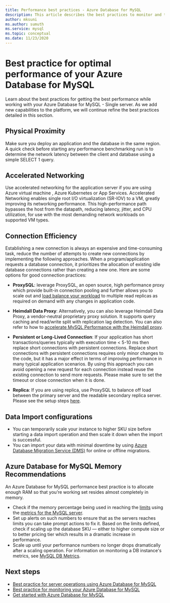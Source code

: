 ```yaml
---
title: Performance best practices - Azure Database for MySQL
description: This article describes the best practices to monitor and tune performance for your Azure Database for MySQL.
author: mksuni
ms.author: sumuth
ms.service: mysql
ms.topic: conceptual
ms.date: 11/23/2020
---
```


# Best practice for optimal performance of your Azure Database for MySQL

Learn about the best practices for getting the best performance while working with your Azure Database for MySQL - Single server. As we add new capabilities to the platform, we will continue refine the best practices detailed in this section.

## Physical Proximity

 Make sure you deploy an application and the database in the same region. A quick check before starting any performance benchmarking run is to determine the network latency between the client and database using a simple SELECT 1 query. 

## Accelerated Networking

Use accelerated networking for the application server if you are using Azure virtual machine , Azure Kubernetes or App Services. Accelerated Networking enables single root I/O virtualization (SR-IOV) to a VM, greatly improving its networking performance. This high-performance path bypasses the host from the datapath, reducing latency, jitter, and CPU utilization, for use with the most demanding network workloads on supported VM types.

## Connection Efficiency

Establishing a new connection is always an expensive and time-consuming task, reduce the number of attempts to create new connections by implementing the following approaches. When a program/application requests a database connection, it prioritizes the allocation of existing idle database connections rather than creating a new one.  Here are some options for good connection practices:

- **ProxySQL**: leverage ProxySQL, an open source, high performance proxy which provide built-in connection pooling and further allows you to scale out and [load balance your workload](https://techcommunity.microsoft.com/t5/azure-database-for-mysql/load-balance-read-replicas-using-proxysql-in-azure-database-for/ba-p/880042) to multiple read replicas as required on demand with any changes in application code.

- **Heimdall Data Proxy**: Alternatively, you can also leverage Heimdall Data Proxy, a vendor-neutral proprietary proxy solution. It supports query caching and read/write split with replication lag detection. You can also refer to how to [accelerate MySQL Performance with the Heimdall proxy](https://techcommunity.microsoft.com/t5/azure-database-for-mysql/accelerate-mysql-performance-with-the-heimdall-proxy/ba-p/1063349).  

- **Persistent or Long-Lived Connection**: If your application has short transactions/queries typically with execution time < 5-10 ms then replace short connections with persistent connections. Replace short connections with persistent connections requires only minor changes to the code, but it has a major effect in terms of improving performance in many typical application scenarios. By using this approach you can avoid opening a new request for each connection instead reuse the existing connection to send more requests. Please make sure to set the timeout or close connection when it is done.

- **Replica**: If you are using replica, use ProxySQL to balance off load between the primary server and the readable secondary replica server. Please see the setup steps [here](https://techcommunity.microsoft.com/t5/azure-database-for-mysql/scaling-an-azure-database-for-mysql-workload-running-on/ba-p/1105847).

## Data Import configurations

- You can temporarily scale your instance to higher SKU size before starting a data import operation and then scale it down when the import is successful.
- You can import your data with minimal downtime by using [Azure Database Migration Service (DMS)](https://datamigration.microsoft.com/) for online or offline migrations. 

## Azure Database for MySQL Memory Recommendations

An Azure Database for MySQL performance best practice is to allocate enough RAM so that you’re working set resides almost completely in memory. 

- Check if the memory percentage being used in reaching the [limits](https://docs.microsoft.com/azure/mysql/concepts-pricing-tiers) using the [metrics for the MySQL server](https://docs.microsoft.com/azure/mysql/concepts-monitoring). 
- Set up alerts on such numbers to ensure that as the servers reaches limits you can take prompt actions to fix it. Based on the limits defined, check if scaling up the database SKU — either to higher compute size or to better pricing tier which results in a dramatic increase in performance. 
- Scale up until your performance numbers no longer drops dramatically after a scaling operation. For information on monitoring a DB instance's metrics, see [MySQL DB Metrics](https://docs.microsoft.com/azure/mysql/concepts-monitoring#metrics).

## Next steps

- [Best practice for server operations using Azure Database for MySQL](concept-operation-excellence-best-practices.md) <br/>
- [Best practice for monitoring your Azure Database for MySQL](concept-monitoring-best-practices.md)<br/>
- [Get started with Azure Database for MySQL](quickstart-create-mysql-server-database-using-azure-portal.md)<br/>
